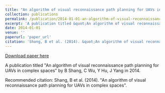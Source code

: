 ```yaml
---
title: "An algorithm of visual reconnaissance path planning for UAVs in complex spaces"
collection: publications
permalink: /publication/2014-01-01-an-algorithm-of-visual-reconnaissance-path-planning-for-
excerpt: 'A publication titled &quot;An algorithm of visual reconnaissance path planning for UAVs in complex spaces&quot; by B Shang, C Wu, Y Hu, J Yang in 2014.'
date: 2014-01-01
venue: ''
paperurl: 'paper_url'
citation: 'Shang, B et al. (2014). &quot;An algorithm of visual reconnaissance path planning for UAVs in complex spaces&quot;.'
---
```


<a href='paper_url'>Download paper here</a>

A publication titled &quot;An algorithm of visual reconnaissance path planning for UAVs in complex spaces&quot; by B Shang, C Wu, Y Hu, J Yang in 2014.

Recommended citation: Shang, B et al. (2014). "An algorithm of visual reconnaissance path planning for UAVs in complex spaces".